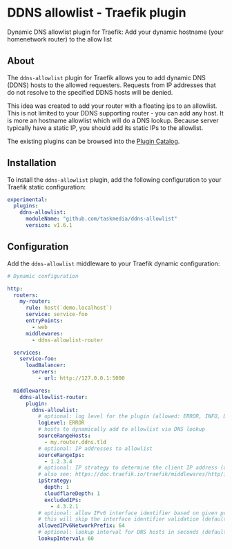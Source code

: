 # DDNS allowlist - Traefik plugin

Dynamic DNS allowlist plugin for Traefik: Add your dynamic hostname (your homenetwork router) to the allow list

## About

The `ddns-allowlist` plugin for Traefik allows you to add dynamic DNS (DDNS) hosts to the allowed requesters.
Requests from IP addresses that do not resolve to the specified DDNS hosts will be denied.

This idea was created to add your router with a floating ips to an allowlist.
This is not limited to your DDNS supporting router - you can add any host.
It is more an hostname allowlist which will do a DNS lookup.
Because server typically have a static IP, you should add its static IPs to the allowlist.

The existing plugins can be browsed into the [Plugin Catalog](https://plugins.traefik.io/plugins/66fef7d4573cd7803d65cb12/ddns-allowlist).

## Installation

To install the `ddns-allowlist` plugin, add the following configuration to your Traefik static configuration:

```yaml
experimental:
  plugins:
    ddns-allowlist:
      moduleName: "github.com/taskmedia/ddns-allowlist"
      version: v1.6.1
```

## Configuration

Add the `ddns-allowlist` middleware to your Traefik dynamic configuration:

```yaml
# Dynamic configuration

http:
  routers:
    my-router:
      rule: host(`demo.localhost`)
      service: service-foo
      entryPoints:
        - web
      middlewares:
        - ddns-allowlist-router

  services:
    service-foo:
      loadBalancer:
        servers:
          - url: http://127.0.0.1:5000

  middlewares:
    ddns-allowlist-router:
      plugin:
        ddns-allowlist:
          # optional: log level for the plugin (allowed: ERROR, INFO, DEBUG, TRACE - default: ERROR)
          logLevel: ERROR
          # hosts to dynamically add to allowlist via DNS lookup
          sourceRangeHosts:
            - my.router.ddns.tld
          # optional: IP addresses to allowlist
          sourceRangeIps:
            - 1.2.3.4
          # optional: IP strategy to determine the client IP address (default: RemoteAddr)
          # also see: https://doc.traefik.io/traefik/middlewares/http/ipwhitelist/#ipstrategy
          ipStrategy:
            depth: 1
            cloudflareDepth: 1
            excludedIPs:
              - 4.3.2.1
          # optional: allow IPv6 interface identifier based on given prefix
          # this will skip the interface identifier validation (default: disabled)
          allowedIPv6NetworkPrefix: 64
          # optional: lookup interval for DNS hosts in seconds (default: 5 min)
          lookupInterval: 60
```

